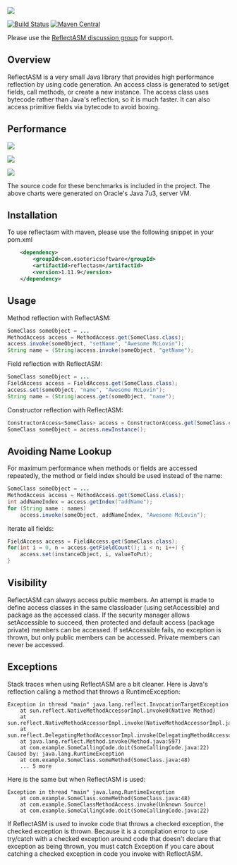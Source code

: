 ![](https://raw.github.com/wiki/EsotericSoftware/reflectasm/images/logo.png)

[![Build Status](https://travis-ci.org/EsotericSoftware/reflectasm.png?branch=master)](https://travis-ci.org/EsotericSoftware/reflectasm)
[![Maven Central](https://maven-badges.herokuapp.com/maven-central/com.esotericsoftware/reflectasm/badge.svg)](http://search.maven.org/#search%7Cga%7C1%7Cg%3A%22com.esotericsoftware%22%20AND%20a%3Areflectasm)

Please use the [ReflectASM discussion group](http://groups.google.com/group/reflectasm-users) for support.

## Overview

ReflectASM is a very small Java library that provides high performance reflection by using code generation. An access class is generated to set/get fields, call methods, or create a new instance. The access class uses bytecode rather than Java's reflection, so it is much faster. It can also access primitive fields via bytecode to avoid boxing.

## Performance

![](http://chart.apis.google.com/chart?chma=100&chtt=Field%20Set/Get&chs=700x62&chd=t:1402081,11339107&chds=0,11339107&chxl=0:|Java%20Reflection|FieldAccess&cht=bhg&chbh=10&chxt=y&chco=6600FF)

![](http://chart.apis.google.com/chart?chma=100&chtt=Method%20Call&chs=700x62&chd=t:97390,208750&chds=0,208750&chxl=0:|Java%20Reflection|MethodAccess&cht=bhg&chbh=10&chxt=y&chco=6600AA)

![](http://chart.apis.google.com/chart?chma=100&chtt=Constructor&chs=700x62&chd=t:2853063,5828993&chds=0,5828993&chxl=0:|Java%20Reflection|ConstructorAccess&cht=bhg&chbh=10&chxt=y&chco=660066)

The source code for these benchmarks is included in the project. The above charts were generated on Oracle's Java 7u3, server VM.

## Installation

To use reflectasm with maven, please use the following snippet in your pom.xml

```xml
    <dependency>
        <groupId>com.esotericsoftware</groupId>
        <artifactId>reflectasm</artifactId>
        <version>1.11.9</version>
    </dependency>
```

## Usage

Method reflection with ReflectASM:

```java
SomeClass someObject = ...
MethodAccess access = MethodAccess.get(SomeClass.class);
access.invoke(someObject, "setName", "Awesome McLovin");
String name = (String)access.invoke(someObject, "getName");
```

Field reflection with ReflectASM:

```java
SomeClass someObject = ...
FieldAccess access = FieldAccess.get(SomeClass.class);
access.set(someObject, "name", "Awesome McLovin");
String name = (String)access.get(someObject, "name");
```

Constructor reflection with ReflectASM:

```java
ConstructorAccess<SomeClass> access = ConstructorAccess.get(SomeClass.class);
SomeClass someObject = access.newInstance();
```

## Avoiding Name Lookup

For maximum performance when methods or fields are accessed repeatedly, the method or field index should be used instead of the name:

```java
SomeClass someObject = ...
MethodAccess access = MethodAccess.get(SomeClass.class);
int addNameIndex = access.getIndex("addName");
for (String name : names)
    access.invoke(someObject, addNameIndex, "Awesome McLovin");
```

Iterate all fields:

```java
FieldAccess access = FieldAccess.get(SomeClass.class);
for(int i = 0, n = access.getFieldCount(); i < n; i++) {
    access.set(instanceObject, i, valueToPut);              
}
```

## Visibility

ReflectASM can always access public members. An attempt is made to define access classes in the same classloader (using setAccessible) and package as the accessed class. If the security manager allows setAccessible to succeed, then protected and default access (package private) members can be accessed. If setAccessible fails, no exception is thrown, but only public members can be accessed. Private members can never be accessed.

## Exceptions

Stack traces when using ReflectASM are a bit cleaner. Here is Java's reflection calling a method that throws a RuntimeException:

```
Exception in thread "main" java.lang.reflect.InvocationTargetException
	at sun.reflect.NativeMethodAccessorImpl.invoke0(Native Method)
	at sun.reflect.NativeMethodAccessorImpl.invoke(NativeMethodAccessorImpl.java:39)
	at sun.reflect.DelegatingMethodAccessorImpl.invoke(DelegatingMethodAccessorImpl.java:25)
	at java.lang.reflect.Method.invoke(Method.java:597)
	at com.example.SomeCallingCode.doit(SomeCallingCode.java:22)
Caused by: java.lang.RuntimeException
	at com.example.SomeClass.someMethod(SomeClass.java:48)
	... 5 more
```

Here is the same but when ReflectASM is used:

```
Exception in thread "main" java.lang.RuntimeException
	at com.example.SomeClass.someMethod(SomeClass.java:48)
	at com.example.SomeClassMethodAccess.invoke(Unknown Source)
	at com.example.SomeCallingCode.doit(SomeCallingCode.java:22)
```

If ReflectASM is used to invoke code that throws a checked exception, the checked exception is thrown. Because it is a compilation error to use try/catch with a checked exception around code that doesn't declare that exception as being thrown, you must catch Exception if you care about catching a checked exception in code you invoke with ReflectASM.
